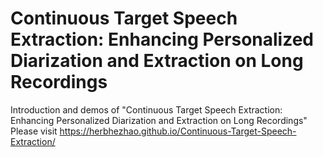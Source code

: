 # Continuous Target Speech Extraction: Enhancing Personalized Diarization and Extraction on Long Recordings
Introduction and demos of "Continuous Target Speech Extraction: Enhancing Personalized Diarization and Extraction on Long Recordings" <br />
Please visit https://herbhezhao.github.io/Continuous-Target-Speech-Extraction/
